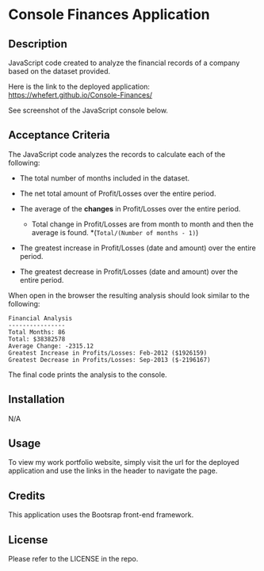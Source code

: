 # Console Finances Application

## Description

JavaScript code created to analyze the financial records of a company based on the dataset provided. 

Here is the link to the deployed application: https://whefert.github.io/Console-Finances/

See screenshot of the JavaScript console below.

## Acceptance Criteria

The JavaScript code analyzes the records to calculate each of the following:

* The total number of months included in the dataset.

* The net total amount of Profit/Losses over the entire period.

* The average of the **changes** in Profit/Losses over the entire period.
  * Total change in Profit/Losses are from month to month and then the average is found. *(`Total/(Number of months - 1)`)

* The greatest increase in Profit/Losses (date and amount) over the entire period.

* The greatest decrease in Profit/Losses (date and amount) over the entire period.

When open in the browser the resulting analysis should look similar to the following:

  ```text
  Financial Analysis 
  ----------------
  Total Months: 86
  Total: $38382578
  Average Change: -2315.12
  Greatest Increase in Profits/Losses: Feb-2012 ($1926159)
  Greatest Decrease in Profits/Losses: Sep-2013 ($-2196167)
  ```

The final code prints the analysis to the console.

## Installation

N/A

## Usage

To view my work portfolio website, simply visit the url for the deployed application and use the links in the header to navigate the page.

## Credits

This application uses the Bootsrap front-end framework.

## License

Please refer to the LICENSE in the repo.